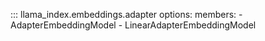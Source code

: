 ::: llama_index.embeddings.adapter
options:
members: - AdapterEmbeddingModel - LinearAdapterEmbeddingModel
